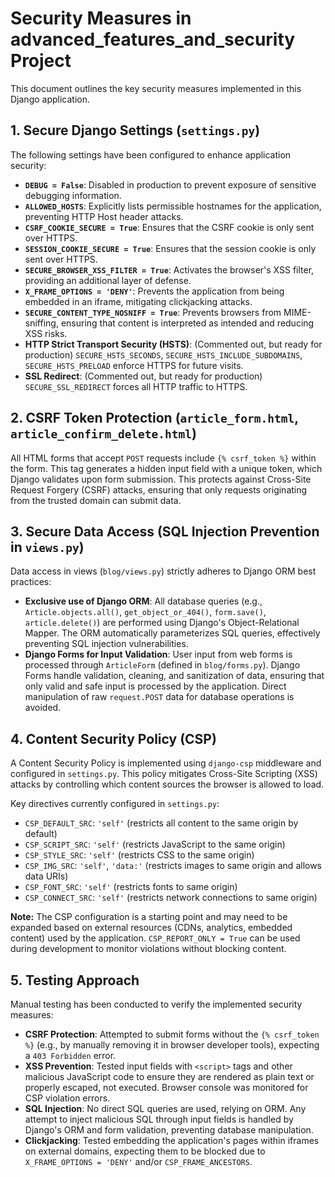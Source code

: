 # Security Measures in advanced_features_and_security Project

This document outlines the key security measures implemented in this Django application.

## 1. Secure Django Settings (`settings.py`)

The following settings have been configured to enhance application security:

-   **`DEBUG = False`**: Disabled in production to prevent exposure of sensitive debugging information.
-   **`ALLOWED_HOSTS`**: Explicitly lists permissible hostnames for the application, preventing HTTP Host header attacks.
-   **`CSRF_COOKIE_SECURE = True`**: Ensures that the CSRF cookie is only sent over HTTPS.
-   **`SESSION_COOKIE_SECURE = True`**: Ensures that the session cookie is only sent over HTTPS.
-   **`SECURE_BROWSER_XSS_FILTER = True`**: Activates the browser's XSS filter, providing an additional layer of defense.
-   **`X_FRAME_OPTIONS = 'DENY'`**: Prevents the application from being embedded in an iframe, mitigating clickjacking attacks.
-   **`SECURE_CONTENT_TYPE_NOSNIFF = True`**: Prevents browsers from MIME-sniffing, ensuring that content is interpreted as intended and reducing XSS risks.
-   **HTTP Strict Transport Security (HSTS)**: (Commented out, but ready for production) `SECURE_HSTS_SECONDS`, `SECURE_HSTS_INCLUDE_SUBDOMAINS`, `SECURE_HSTS_PRELOAD` enforce HTTPS for future visits.
-   **SSL Redirect**: (Commented out, but ready for production) `SECURE_SSL_REDIRECT` forces all HTTP traffic to HTTPS.

## 2. CSRF Token Protection (`article_form.html`, `article_confirm_delete.html`)

All HTML forms that accept `POST` requests include `{% csrf_token %}` within the form. This tag generates a hidden input field with a unique token, which Django validates upon form submission. This protects against Cross-Site Request Forgery (CSRF) attacks, ensuring that only requests originating from the trusted domain can submit data.

## 3. Secure Data Access (SQL Injection Prevention in `views.py`)

Data access in views (`blog/views.py`) strictly adheres to Django ORM best practices:

-   **Exclusive use of Django ORM**: All database queries (e.g., `Article.objects.all()`, `get_object_or_404()`, `form.save()`, `article.delete()`) are performed using Django's Object-Relational Mapper. The ORM automatically parameterizes SQL queries, effectively preventing SQL injection vulnerabilities.
-   **Django Forms for Input Validation**: User input from web forms is processed through `ArticleForm` (defined in `blog/forms.py`). Django Forms handle validation, cleaning, and sanitization of data, ensuring that only valid and safe input is processed by the application. Direct manipulation of raw `request.POST` data for database operations is avoided.

## 4. Content Security Policy (CSP)

A Content Security Policy is implemented using `django-csp` middleware and configured in `settings.py`. This policy mitigates Cross-Site Scripting (XSS) attacks by controlling which content sources the browser is allowed to load.

Key directives currently configured in `settings.py`:
-   `CSP_DEFAULT_SRC`: `'self'` (restricts all content to the same origin by default)
-   `CSP_SCRIPT_SRC`: `'self'` (restricts JavaScript to the same origin)
-   `CSP_STYLE_SRC`: `'self'` (restricts CSS to the same origin)
-   `CSP_IMG_SRC`: `'self'`, `'data:'` (restricts images to same origin and allows data URIs)
-   `CSP_FONT_SRC`: `'self'` (restricts fonts to same origin)
-   `CSP_CONNECT_SRC`: `'self'` (restricts network connections to same origin)

**Note:** The CSP configuration is a starting point and may need to be expanded based on external resources (CDNs, analytics, embedded content) used by the application. `CSP_REPORT_ONLY = True` can be used during development to monitor violations without blocking content.

## 5. Testing Approach

Manual testing has been conducted to verify the implemented security measures:

-   **CSRF Protection**: Attempted to submit forms without the `{% csrf_token %}` (e.g., by manually removing it in browser developer tools), expecting a `403 Forbidden` error.
-   **XSS Prevention**: Tested input fields with `<script>` tags and other malicious JavaScript code to ensure they are rendered as plain text or properly escaped, not executed. Browser console was monitored for CSP violation errors.
-   **SQL Injection**: No direct SQL queries are used, relying on ORM. Any attempt to inject malicious SQL through input fields is handled by Django's ORM and form validation, preventing database manipulation.
-   **Clickjacking**: Tested embedding the application's pages within iframes on external domains, expecting them to be blocked due to `X_FRAME_OPTIONS = 'DENY'` and/or `CSP_FRAME_ANCESTORS`.